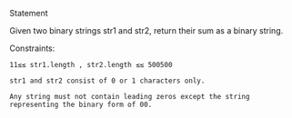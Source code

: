 Statement

Given two binary strings str1 and str2, return their sum as a binary string.

Constraints:

    11≤≤ str1.length , str2.length ≤≤ 500500

    str1 and str2 consist of 0 or 1 characters only.

    Any string must not contain leading zeros except the string representing the binary form of 00.